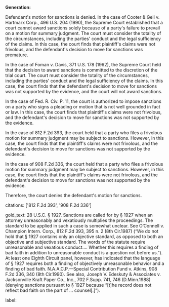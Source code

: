 **Generation:**



Defendant's motion for sanctions is denied. In the case of Cooter & Gell v. Hartmarx Corp., 496 U.S. 204 (1990), the Supreme Court established that a court cannot award sanctions solely because of a party's failure to prevail on a motion for summary judgment. The court must consider the totality of the circumstances, including the parties' conduct and the legal sufficiency of the claims. In this case, the court finds that plaintiff's claims were not frivolous, and the defendant's decision to move for sanctions was premature.

In the case of Foman v. Davis, 371 U.S. 178 (1962), the Supreme Court held that the decision to award sanctions is committed to the discretion of the trial court. The court must consider the totality of the circumstances, including the parties' conduct and the legal sufficiency of the claims. In this case, the court finds that the defendant's decision to move for sanctions was not supported by the evidence, and the court will not award sanctions.

In the case of Fed. R. Civ. P. 11, the court is authorized to impose sanctions on a party who signs a pleading or motion that is not well grounded in fact or law. In this case, the court finds that plaintiff's claims were not frivolous, and the defendant's decision to move for sanctions was not supported by the evidence.

In the case of 812 F.2d 393, the court held that a party who files a frivolous motion for summary judgment may be subject to sanctions. However, in this case, the court finds that the plaintiff's claims were not frivolous, and the defendant's decision to move for sanctions was not supported by the evidence.

In the case of 908 F.2d 336, the court held that a party who files a frivolous motion for summary judgment may be subject to sanctions. However, in this case, the court finds that the plaintiff's claims were not frivolous, and the defendant's decision to move for sanctions was not supported by the evidence.

Therefore, the court denies the defendant's motion for sanctions.



citations: ['812 F.2d 393', '908 F.2d 336']

gold_text: 28 U.S.C. § 1927. Sanctions are called for by § 1927 when an attorney unreasonably and vexatiously multiplies the proceedings. The standard to be applied in such a case is somewhat unclear. See O’Connell v. Champion Intern. Corp., 812 F.2d 393, 395 n. 2 (8th Cir.1987) (“We do not hold that § 1927 contains only an objective standard, as opposed to both an objective and subjective standard. The words of the statute require unreasonable and vexatious conduct.... Whether this requires a finding of bad faith in addition to unreasonable conduct is a question not before us.”). At least one Eighth Circuit panel, however, has indicated that the language of § 1927 requires both a finding of objectively unreasonable behavior and a finding of bad faith. N.A.A.C.P.—Special Contribution Fund v. Atkins, 908 F.2d 336, 340 (8th Cir.1990). See also, Joseph V. Edeskuty & Associates v. Jacksonville Kraft Paper Co., Inc., 702 F.Supp. 741, 746 (D.Minn.1988) (denying sanctions pursuant to § 1927 because “[t]he record does not reflect bad faith on the part of ... counsel[.]”).

label: 